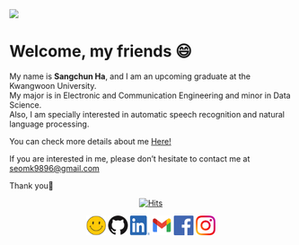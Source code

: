 <img src="https://capsule-render.vercel.app/api?type=Waving&color=FFD400&height=200&section=header&text=Sangchun%20Ha&fontColor=000000&fontSize=60" />
    
<!--
[![Facebook Badge](https://img.shields.io/badge/facebook-1877f2?style=flat-square&logo=facebook&logoColor=white&link=https://www.facebook.com/zzsza)](https://www.facebook.com/profile.php?id=100005129311669) 
[![Gmail Badge](https://img.shields.io/badge/Gmail-d14836?style=flat-square&logo=Gmail&logoColor=white&link=mailto:seomk9896@gmail.com)](mailto:seomk9896@gmail.com)
[![Linkedin Badge](https://img.shields.io/badge/-LinkedIn-blue?style=flat-square&logo=Linkedin&logoColor=white&link=https://www.linkedin.com/in/seong-yun-byeon-8183a8113/)](https://www.linkedin.com/in/sangchun-ha-346b3b202/)   
-->
      
<!-- ### <div align="center">**Sangchun Ha**</div> -->
<!--#### <div align="center">To be Machine Learning Engineer</div> --> 
 
          
             
    
# Welcome, my friends :smile:       
  

My name is **Sangchun Ha**, and I am an upcoming graduate at the Kwangwoon University.  
My major is in Electronic and Communication Engineering and minor in Data Science.   
Also, I am specially interested in automatic speech recognition and natural language processing. 

 
You can check more details about me [Here!](https://github.com/upskyy/upskyy/blob/main/CV.pdf)

If you are interested in me, please don’t hesitate to contact me at seomk9896@gmail.com

Thank you:yellow_heart:  
  

<div align="center">

[![Hits](https://hits.seeyoufarm.com/api/count/incr/badge.svg?url=https://github.com/hasangchun)](https://hits.seeyoufarm.com)
</div>

<p align="center">
  <a href="https://sites.google.com/view/upskyy" target="_blank"><img src="./images/web.png" width=35 height=35 alt="web"></a>
  <a href="https://github.com/upskyy" target="_blank"><img src="./images/GitHub.png" width=35 height=35 alt="GitHub Blog"></a>
  <a href="https://www.linkedin.com/in/sangchunha" target="_blank"><img src="./images/LinkedIn.png" width=35 height=35 alt="LinkedIn"></a>
  <a href="mailto:seomk9896@gmail.com" target="_blank"><img src="./images/Gmail.png" width=35 height=35 alt="Mail"></a>
  <a href="https://www.facebook.com/profile.php?id=100005129311669" target="_blank"><img src="./images/facebook.png" width=35 height=35 alt="facebook"></a>
  <a href="https://www.instagram.com/hasc_97/" target="_blank"><img src="./images/Instagram.png" width=35 height=35 alt="Instagram"></a>
<!--   <a href="https://scholar.google.com/citations?user=i0tQk6cAAAAJ&hl=ko&oi=sra" target="_blank"><img src="https://cdn.icon-icons.com/icons2/2108/PNG/128/google_scholar_icon_130918.png" width=35 height=35 alt="Google Scholar"></a> -->
</p>

<!-- ![Header image](https://media.giphy.com/media/SWoSkN6DxTszqIKEqv/giphy.gif)     -->

<div align="center">
  
<!-- ![Anurag's github stats](https://github-readme-stats.vercel.app/api?username=hasangchun&theme=default&show_icons=true)   -->
</div>  
<!--!-->
 

